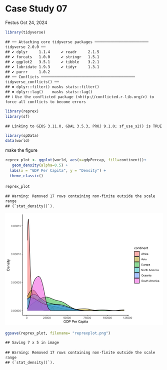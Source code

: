 Case Study 07
================
Festus
Oct 24, 2024

``` r
library(tidyverse)
```

    ## ── Attaching core tidyverse packages ──────────────────────── tidyverse 2.0.0 ──
    ## ✔ dplyr     1.1.4     ✔ readr     2.1.5
    ## ✔ forcats   1.0.0     ✔ stringr   1.5.1
    ## ✔ ggplot2   3.5.1     ✔ tibble    3.2.1
    ## ✔ lubridate 1.9.3     ✔ tidyr     1.3.1
    ## ✔ purrr     1.0.2     
    ## ── Conflicts ────────────────────────────────────────── tidyverse_conflicts() ──
    ## ✖ dplyr::filter() masks stats::filter()
    ## ✖ dplyr::lag()    masks stats::lag()
    ## ℹ Use the conflicted package (<http://conflicted.r-lib.org/>) to force all conflicts to become errors

``` r
library(reprex)
library(sf)
```

    ## Linking to GEOS 3.11.0, GDAL 3.5.3, PROJ 9.1.0; sf_use_s2() is TRUE

``` r
library(spData)
data(world)
```

make the figure

``` r
reprex_plot <- ggplot(world, aes(x=gdpPercap, fill=continent))+
   geom_density(alpha=0.5) +
  labs(x = "GDP Per Capita", y = "Density") +
  theme_classic()

reprex_plot
```

    ## Warning: Removed 17 rows containing non-finite outside the scale range
    ## (`stat_density()`).

![](case_study_07_files/figure-gfm/unnamed-chunk-2-1.png)<!-- -->

``` r
ggsave(reprex_plot, filename= "reprexplot.png")
```

    ## Saving 7 x 5 in image

    ## Warning: Removed 17 rows containing non-finite outside the scale range
    ## (`stat_density()`).
